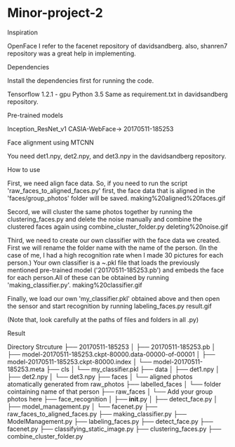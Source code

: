 # Minor-project-2
Inspiration

OpenFace
I refer to the facenet repository of davidsandberg.
also, shanren7 repository was a great help in implementing.

Dependencies

Install the dependencies first for running the code.

Tensorflow 1.2.1 - gpu
Python 3.5
Same as requirement.txt in davidsandberg repository.

Pre-trained models

Inception_ResNet_v1 CASIA-WebFace-> 20170511-185253

Face alignment using MTCNN

You need det1.npy, det2.npy, and det3.npy in the davidsandberg repository.

How to use

First, we need align face data. So, if you need to run the script 'raw_faces_to_aligned_faces.py' first, the face data that is aligned in the 'faces/group_photos' folder will be saved.
making%20aligned%20faces.gif


Secord, we will cluster the same photos together by running the clustering_faces.py and delete the noise manually and combine the clustered faces again using combine_cluster_folder.py
deleting%20noise.gif


Third, we need to create our own classifier with the face data we created. First we will rename the folder name with the name of the person.
(In the case of me, I had a high recognition rate when I made 30 pictures for each person.) Your own classifier is a ~.pkl file that loads the previously mentioned pre-trained model ('20170511-185253.pb') and embeds the face for each person.All of these can be obtained by running 'making_classifier.py'.
making%20classifier.gif


Finally, we load our own 'my_classifier.pkl' obtained above and then open the sensor and start recognition by running labeling_faces.py
result.gif



(Note that, look carefully at the paths of files and folders in all .py)

Result


Directory Strcuture
├── 20170511-185253
│   ├── 20170511-185253.pb 
│   ├── model-20170511-185253.ckpt-80000.data-00000-of-00001
│   ├── model-20170511-185253.ckpt-80000.index
│   └── model-20170511-185253.meta
├── cls
│   └── my_classifier.pkl
├── data
│   ├── det1.npy
│   ├── det2.npy
│   └── det3.npy
├── faces
│   └── aligned photos atomatically generated from raw_photos
├── labelled_faces
│   └── folder cointaining name of that person
├── raw_faces
│   └── Add your group photos here
├── face_recognition
│   ├── __init__.py
│   ├── detect_face.py
│   ├── model_management.py
│   └── facenet.py
├── raw_faces_to_aligned_faces.py
├── making_classifier.py
├── ModelManagement.py
├── labeling_faces.py
├── detect_face.py
├── facenet.py
├── classifying_static_image.py
├── clustering_faces.py
├── combine_cluster_folder.py
